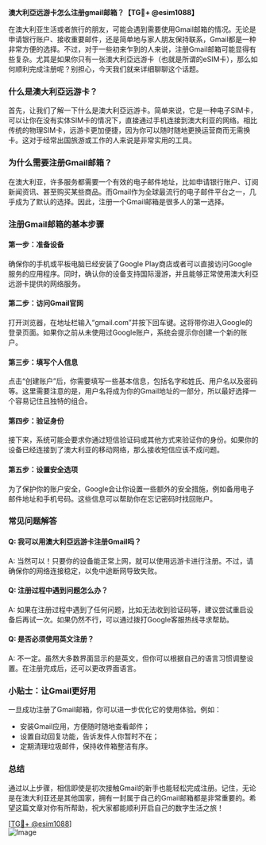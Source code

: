 **澳大利亞远游卡怎么注册gmail邮箱？【TG💪+ @esim1088】**

在澳大利亚生活或者旅行的朋友，可能会遇到需要使用Gmail邮箱的情况。无论是申请银行账户、接收重要邮件，还是简单地与家人朋友保持联系，Gmail都是一种非常方便的选择。不过，对于一些初来乍到的人来说，注册Gmail邮箱可能显得有些复杂。尤其是如果你只有一张澳大利亞远游卡（也就是所谓的eSIM卡），那么如何顺利完成注册呢？别担心，今天我们就来详细聊聊这个话题。

### **什么是澳大利亞远游卡？**

首先，让我们了解一下什么是澳大利亞远游卡。简单来说，它是一种电子SIM卡，可以让你在没有实体SIM卡的情况下，直接通过手机连接到澳大利亚的网络。相比传统的物理SIM卡，远游卡更加便捷，因为你可以随时随地更换运营商而无需换卡。这对于经常出国旅游或工作的人来说是非常实用的工具。

### **为什么需要注册Gmail邮箱？**

在澳大利亚，许多服务都需要一个有效的电子邮件地址，比如申请银行账户、订阅新闻资讯、甚至购买某些商品。而Gmail作为全球最流行的电子邮件平台之一，几乎成为了默认的选择。因此，注册一个Gmail邮箱是很多人的第一选择。

### **注册Gmail邮箱的基本步骤**

#### **第一步：准备设备**
确保你的手机或平板电脑已经安装了Google Play商店或者可以直接访问Google服务的应用程序。同时，确认你的设备支持国际漫游，并且能够正常使用澳大利亞远游卡提供的网络服务。

#### **第二步：访问Gmail官网**
打开浏览器，在地址栏输入“gmail.com”并按下回车键。这将带你进入Google的登录页面。如果你之前从未使用过Google账户，系统会提示你创建一个新的账户。

#### **第三步：填写个人信息**
点击“创建账户”后，你需要填写一些基本信息，包括名字和姓氏、用户名以及密码等。这里需要注意的是，用户名将成为你的Gmail地址的一部分，所以最好选择一个容易记住且独特的组合。

#### **第四步：验证身份**
接下来，系统可能会要求你通过短信验证码或其他方式来验证你的身份。如果你的设备已经连接到了澳大利亚的移动网络，那么接收短信应该不成问题。

#### **第五步：设置安全选项**
为了保护你的账户安全，Google会让你设置一些额外的安全措施，例如备用电子邮件地址和手机号码。这些信息可以帮助你在忘记密码时找回账户。

### **常见问题解答**

#### **Q: 我可以用澳大利亞远游卡注册Gmail吗？**
A: 当然可以！只要你的设备能正常上网，就可以使用远游卡进行注册。不过，请确保你的网络连接稳定，以免中途断网导致失败。

#### **Q: 注册过程中遇到问题怎么办？**
A: 如果在注册过程中遇到了任何问题，比如无法收到验证码等，建议尝试重启设备后再试一次。如果仍然不行，可以通过拨打Google客服热线寻求帮助。

#### **Q: 是否必须使用英文注册？**
A: 不一定。虽然大多数界面显示的是英文，但你可以根据自己的语言习惯调整设置。在注册完成后，还可以更改界面语言。

### **小贴士：让Gmail更好用**

一旦成功注册了Gmail邮箱，你可以进一步优化它的使用体验。例如：
- 安装Gmail应用，方便随时随地查看邮件；
- 设置自动回复功能，告诉发件人你暂时不在；
- 定期清理垃圾邮件，保持收件箱整洁有序。

### **总结**

通过以上步骤，相信即使是初次接触Gmail的新手也能轻松完成注册。记住，无论是在澳大利亚还是其他国家，拥有一封属于自己的Gmail邮箱都是非常重要的。希望这篇文章对你有所帮助，祝大家都能顺利开启自己的数字生活之旅！

[[TG💪+ @esim1088](https://t.me/s/esim1088)]  
![Image](https://i.postimg.cc/4NQfJmqS/Snipaste-2025-05-13-00-14-12.png)